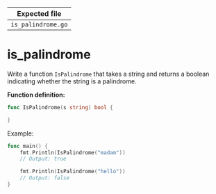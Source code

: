 | Expected file      |
| ------------------ |
| `is_palindrome.go` |

# is_palindrome

Write a function `IsPalindrome` that takes a string and returns a boolean indicating whether the string is a palindrome.

**Function definition:**

```go
func IsPalindrome(s string) bool {

}
```

Example:

```go
func main() {
    fmt.Println(IsPalindrome("madam"))
    // Output: true

    fmt.Println(IsPalindrome("hello"))
    // Output: false
}
```

